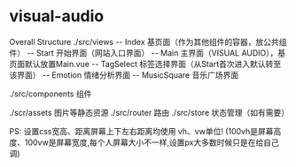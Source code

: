 # visual-audio

Overall Structure
./src/views  -- Index         基页面（作为其他组件的容器，放公共组件）
             -- Start         开始界面（网站入口界面）
             -- Main          主界面（VISUAL AUDIO），基页面默认放置Main.vue
             -- TagSelect     标签选择界面（从Start首次进入默认转至该界面）
             -- Emotion       情绪分析界面
             -- MusicSquare   音乐广场界面

./src/components  组件

./scr/assets  图片等静态资源
./src/router  路由
./src/store   状态管理（如有需要）

PS: 设置css宽高、距离屏幕上下左右距离均使用 vh、vw单位! (100vh是屏幕高度、100vw是屏幕宽度,每个人屏幕大小不一样,设置px大多数时候只是在给自己调)



